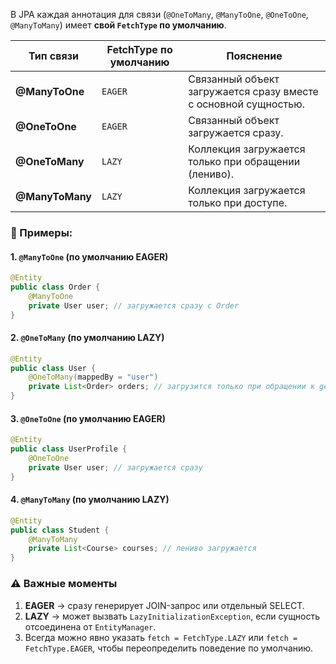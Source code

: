 В JPA каждая аннотация для связи (`@OneToMany`, `@ManyToOne`, `@OneToOne`, `@ManyToMany`) имеет **свой `FetchType` по умолчанию**.

|Тип связи|FetchType по умолчанию|Пояснение|
|---|---|---|
|**@ManyToOne**|`EAGER`|Связанный объект загружается сразу вместе с основной сущностью.|
|**@OneToOne**|`EAGER`|Связанный объект загружается сразу.|
|**@OneToMany**|`LAZY`|Коллекция загружается только при обращении (лениво).|
|**@ManyToMany**|`LAZY`|Коллекция загружается только при доступе.|
### 🔹 Примеры:
#### 1. `@ManyToOne` (по умолчанию EAGER)
```java
@Entity
public class Order {
    @ManyToOne
    private User user; // загружается сразу с Order
}
```
#### 2. `@OneToMany` (по умолчанию LAZY)
```java
@Entity
public class User {
    @OneToMany(mappedBy = "user")
    private List<Order> orders; // загрузится только при обращении к getOrders()
}
```
#### 3. `@OneToOne` (по умолчанию EAGER)
```java
@Entity
public class UserProfile {
    @OneToOne
    private User user; // загружается сразу
}
```
#### 4. `@ManyToMany` (по умолчанию LAZY)
```java
@Entity
public class Student {
    @ManyToMany
    private List<Course> courses; // лениво загружается
}
```
### ⚠️ Важные моменты
1. **EAGER** → сразу генерирует JOIN-запрос или отдельный SELECT.
2. **LAZY** → может вызвать `LazyInitializationException`, если сущность отсоединена от `EntityManager`.
3. Всегда можно явно указать `fetch = FetchType.LAZY` или `fetch = FetchType.EAGER`, чтобы переопределить поведение по умолчанию.